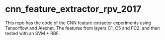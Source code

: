 # cnn_feature_extractor_rpv_2017
This repo has the code of the CNN feature extractor experiments using Tensorflow and Alexnet. The features from layers C1, C5 and FC2, and then tested with an SVM + RBF.
